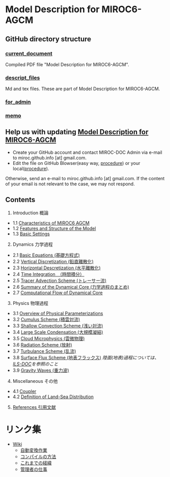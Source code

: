 # Model Description for MIROC6-AGCM

## GitHub directory structure

### [current_document](./current_document)

Compiled PDF file "Model Description for MIROC6-AGCM".

### [descript_files](./descript_files)

Md and tex files. These are part of Model Description for MIROC6-AGCM.

### [for_admin](./for_admin)

### [memo](./memo)


## Help us with updating [Model Description for MIROC6-AGCM](https://github.com/MIROC-DOC/model_description/blob/master/current_document/agcm.pdf)

- Create your GitHub account and contact MIROC-DOC Admin via e-mail to miroc.github.info [at] gmail.com.
- Edit the file on GitHub Blowser(easy way, [procedure](https://github.com/MIROC-DOC/model_description/blob/develop/memo/develop.md#%E9%96%8B%E7%99%BA%E3%83%95%E3%83%AD%E3%83%BC%E7%B0%A1%E6%98%93%E7%89%88)) or your local([procedure](https://github.com/MIROC-DOC/model_description/blob/develop/memo/develop.md#%E9%96%8B%E7%99%BA%E3%83%95%E3%83%AD%E3%83%BC%E8%A9%B3%E7%B4%B0%E7%89%88%E6%96%B0%E3%81%97%E3%81%8F%E3%83%95%E3%82%A1%E3%82%A4%E3%83%AB%E3%82%92%E4%BD%9C%E3%82%8B%E5%A0%B4%E5%90%88%E8%A4%87%E6%95%B0%E3%83%95%E3%82%A1%E3%82%A4%E3%83%AB%E3%82%92%E7%B7%A8%E9%9B%86%E3%81%99%E3%82%8B%E5%A0%B4%E5%90%88%E3%81%AA%E3%81%A9)).

Otherwise, send an e-mail to miroc.github.info [at] gmail.com.
If the content of your email is not relevant to the case, we may not respond.

## Contents
1. Introduction 概論
- 1.1 [Characteristics of MIROC6 AGCM](draft/summary.md)
- 1.2 [Features and Structure of the Model](descript/a-intro.md)
- 1.3 [Basic Settings](draft/a.0-setup.md)

2. Dynamics 力学過程
- 2.1  [Basic Equations (基礎方程式)](draft/d.1-basic.tex)
- 2.2  [Vertical Discretization (鉛直離散化)](draft/d.2-vert.tex)
- 2.3  [Horizontal Descretization (水平離散化)](draft/d.3-hori.md)
- 2.4  [Time Integration　（時間積分）](draft/d.4-time.tex)
- 2.5  [Tracer Advection Scheme (トレーサー流)](draft/d.5-tracer.tex)
- 2.6  [Summary of the Dynamical Core (力学過程のまとめ)](draft/d.6-summ.md)
- 2.7  [Computational Flow of Dynamical Core](draft/d.7-routine.md)

3. Physics 物理過程
- 3.1 [Overview of Physical Parameterizations](draft/p-intro.md)
- 3.2 [Cumulus Scheme (積雲対流)](draft/p-cum.md)
- 3.3 [Shallow Convection Scheme (浅い対流)](draft/shallowconv_en.tex)
- 3.4 [Large Scale Condensation (大規模凝結)](draft/Hotta_pmlsc.md)
- 3.5 [Cloud Microphysics (雲微物理)](draft/Hotta_pcldphys.md)
- 3.6 [Radiation Scheme (放射)](draft/p-rad.md)
- 3.7 [Turbulance Scheme (乱流)](draft/p-dif_en.md)
- 3.8 [Surface Flux Scheme (地表フラックス)](draft/p-sfc.md) *陸面(地表)過程については、[ILS-DOC](https://github.com/integrated-land-simulator/model_description)を参照のこと*
- 3.9 [Gravity Waves (重力波)](draft/p-grav.md)

4. Miscellaneous その他
- 4.1 [Coupler](draft/AO-coupler.md)
- 4.2 [Definition of Land-Sea Distribution](draft/Model-Grid.md)

5. [References 引用文献](draft/referenc.tex)


# リンク集
-   [Wiki](../../wiki)
    -   [自動変換作業](../../wiki/自動変換作業)
    -   [コンパイルの方法](../../wiki/コンパイルの方法)
    -   [これまでの経緯](../../wiki/これまでの経緯)
    -   [管理者の仕事](../../wiki/管理者の仕事)
